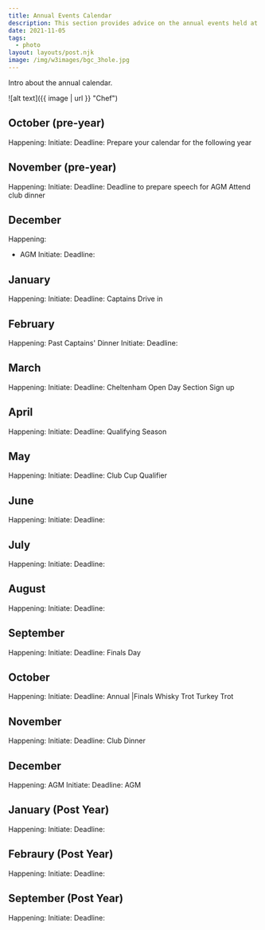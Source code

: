 ```yaml
---
title: Annual Events Calendar
description: This section provides advice on the annual events held at the golf club
date: 2021-11-05
tags:
  - photo
layout: layouts/post.njk
image: /img/w3images/bgc_3hole.jpg
---
```

Intro about the annual calendar.

![alt text]({{ image | url }} "Chef")

## October (pre-year)
Happening:
Initiate:
Deadline:
Prepare your calendar for the following year
## November (pre-year)
Happening:
Initiate:
Deadline:
Deadline to prepare speech for AGM
Attend club dinner
## December
Happening:
* AGM
Initiate:
Deadline:

## January
Happening:
Initiate:
Deadline:
Captains Drive in

## February
Happening: Past Captains' Dinner
Initiate:
Deadline:


## March
Happening:
Initiate:
Deadline:
Cheltenham Open Day
Section Sign up

## April
Happening:
Initiate:
Deadline:
Qualifying Season
## May
Happening:
Initiate:
Deadline:
Club Cup Qualifier

## June
Happening:
Initiate:
Deadline:
## July
Happening:
Initiate:
Deadline:
## August
Happening:
Initiate:
Deadline:
## September
Happening:
Initiate:
Deadline:
Finals Day
## October
Happening:
Initiate:
Deadline:
Annual |Finals
Whisky Trot
Turkey Trot
## November
Happening:
Initiate:
Deadline:
Club Dinner
## December
Happening: AGM
Initiate:
Deadline:
AGM
## January (Post Year)
Happening:
Initiate:
Deadline:
## Febraury (Post Year)
Happening:
Initiate:
Deadline:
## September (Post Year)
Happening:
Initiate:
Deadline: